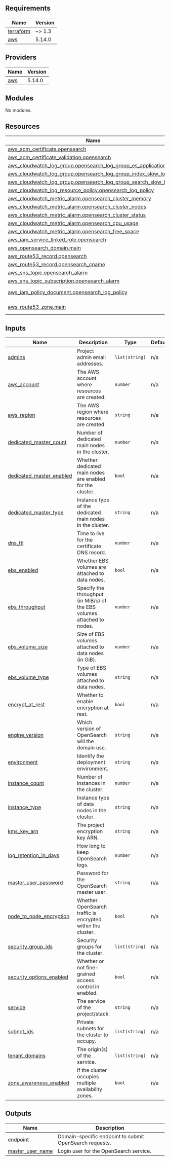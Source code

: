 <!-- BEGIN_TF_DOCS -->
## Requirements

| Name | Version |
|------|---------|
| <a name="requirement_terraform"></a> [terraform](#requirement\_terraform) | ~> 1.3 |
| <a name="requirement_aws"></a> [aws](#requirement\_aws) | 5.14.0 |

## Providers

| Name | Version |
|------|---------|
| <a name="provider_aws"></a> [aws](#provider\_aws) | 5.14.0 |

## Modules

No modules.

## Resources

| Name | Type |
|------|------|
| [aws_acm_certificate.opensearch](https://registry.terraform.io/providers/hashicorp/aws/5.14.0/docs/resources/acm_certificate) | resource |
| [aws_acm_certificate_validation.opensearch](https://registry.terraform.io/providers/hashicorp/aws/5.14.0/docs/resources/acm_certificate_validation) | resource |
| [aws_cloudwatch_log_group.opensearch_log_group_es_application_logs](https://registry.terraform.io/providers/hashicorp/aws/5.14.0/docs/resources/cloudwatch_log_group) | resource |
| [aws_cloudwatch_log_group.opensearch_log_group_index_slow_logs](https://registry.terraform.io/providers/hashicorp/aws/5.14.0/docs/resources/cloudwatch_log_group) | resource |
| [aws_cloudwatch_log_group.opensearch_log_group_search_slow_logs](https://registry.terraform.io/providers/hashicorp/aws/5.14.0/docs/resources/cloudwatch_log_group) | resource |
| [aws_cloudwatch_log_resource_policy.opensearch_log_policy](https://registry.terraform.io/providers/hashicorp/aws/5.14.0/docs/resources/cloudwatch_log_resource_policy) | resource |
| [aws_cloudwatch_metric_alarm.opensearch_cluster_memory](https://registry.terraform.io/providers/hashicorp/aws/5.14.0/docs/resources/cloudwatch_metric_alarm) | resource |
| [aws_cloudwatch_metric_alarm.opensearch_cluster_nodes](https://registry.terraform.io/providers/hashicorp/aws/5.14.0/docs/resources/cloudwatch_metric_alarm) | resource |
| [aws_cloudwatch_metric_alarm.opensearch_cluster_status](https://registry.terraform.io/providers/hashicorp/aws/5.14.0/docs/resources/cloudwatch_metric_alarm) | resource |
| [aws_cloudwatch_metric_alarm.opensearch_cpu_usage](https://registry.terraform.io/providers/hashicorp/aws/5.14.0/docs/resources/cloudwatch_metric_alarm) | resource |
| [aws_cloudwatch_metric_alarm.opensearch_free_space](https://registry.terraform.io/providers/hashicorp/aws/5.14.0/docs/resources/cloudwatch_metric_alarm) | resource |
| [aws_iam_service_linked_role.opensearch](https://registry.terraform.io/providers/hashicorp/aws/5.14.0/docs/resources/iam_service_linked_role) | resource |
| [aws_opensearch_domain.main](https://registry.terraform.io/providers/hashicorp/aws/5.14.0/docs/resources/opensearch_domain) | resource |
| [aws_route53_record.opensearch](https://registry.terraform.io/providers/hashicorp/aws/5.14.0/docs/resources/route53_record) | resource |
| [aws_route53_record.opensearch_cname](https://registry.terraform.io/providers/hashicorp/aws/5.14.0/docs/resources/route53_record) | resource |
| [aws_sns_topic.opensearch_alarm](https://registry.terraform.io/providers/hashicorp/aws/5.14.0/docs/resources/sns_topic) | resource |
| [aws_sns_topic_subscription.opensearch_alarm](https://registry.terraform.io/providers/hashicorp/aws/5.14.0/docs/resources/sns_topic_subscription) | resource |
| [aws_iam_policy_document.opensearch_log_policy](https://registry.terraform.io/providers/hashicorp/aws/5.14.0/docs/data-sources/iam_policy_document) | data source |
| [aws_route53_zone.main](https://registry.terraform.io/providers/hashicorp/aws/5.14.0/docs/data-sources/route53_zone) | data source |

## Inputs

| Name | Description | Type | Default | Required |
|------|-------------|------|---------|:--------:|
| <a name="input_admins"></a> [admins](#input\_admins) | Project admin email addresses. | `list(string)` | n/a | yes |
| <a name="input_aws_account"></a> [aws\_account](#input\_aws\_account) | The AWS account where resources are created. | `number` | n/a | yes |
| <a name="input_aws_region"></a> [aws\_region](#input\_aws\_region) | The AWS region where resources are created. | `string` | n/a | yes |
| <a name="input_dedicated_master_count"></a> [dedicated\_master\_count](#input\_dedicated\_master\_count) | Number of dedicated main nodes in the cluster. | `number` | n/a | yes |
| <a name="input_dedicated_master_enabled"></a> [dedicated\_master\_enabled](#input\_dedicated\_master\_enabled) | Whether dedicated main nodes are enabled for the cluster. | `bool` | n/a | yes |
| <a name="input_dedicated_master_type"></a> [dedicated\_master\_type](#input\_dedicated\_master\_type) | Instance type of the dedicated main nodes in the cluster. | `string` | n/a | yes |
| <a name="input_dns_ttl"></a> [dns\_ttl](#input\_dns\_ttl) | Time to live for the certificate DNS record. | `number` | n/a | yes |
| <a name="input_ebs_enabled"></a> [ebs\_enabled](#input\_ebs\_enabled) | Whether EBS volumes are attached to data nodes. | `bool` | n/a | yes |
| <a name="input_ebs_throughput"></a> [ebs\_throughput](#input\_ebs\_throughput) | Specify the throughput (in MiB/s) of the EBS volumes attached to nodes. | `number` | n/a | yes |
| <a name="input_ebs_volume_size"></a> [ebs\_volume\_size](#input\_ebs\_volume\_size) | Size of EBS volumes attached to data nodes (in GiB). | `number` | n/a | yes |
| <a name="input_ebs_volume_type"></a> [ebs\_volume\_type](#input\_ebs\_volume\_type) | Type of EBS volumes attached to data nodes. | `string` | n/a | yes |
| <a name="input_encrypt_at_rest"></a> [encrypt\_at\_rest](#input\_encrypt\_at\_rest) | Whether to enable encryption at rest. | `bool` | n/a | yes |
| <a name="input_engine_version"></a> [engine\_version](#input\_engine\_version) | Which version of OpenSearch will the domain use. | `string` | n/a | yes |
| <a name="input_environment"></a> [environment](#input\_environment) | Identify the deployment environment. | `string` | n/a | yes |
| <a name="input_instance_count"></a> [instance\_count](#input\_instance\_count) | Number of instances in the cluster. | `number` | n/a | yes |
| <a name="input_instance_type"></a> [instance\_type](#input\_instance\_type) | Instance type of data nodes in the cluster. | `string` | n/a | yes |
| <a name="input_kms_key_arn"></a> [kms\_key\_arn](#input\_kms\_key\_arn) | The project encryption key ARN. | `string` | n/a | yes |
| <a name="input_log_retention_in_days"></a> [log\_retention\_in\_days](#input\_log\_retention\_in\_days) | How long to keep OpenSearch logs. | `number` | n/a | yes |
| <a name="input_master_user_password"></a> [master\_user\_password](#input\_master\_user\_password) | Password for the OpenSearch master user. | `string` | n/a | yes |
| <a name="input_node_to_node_encryption"></a> [node\_to\_node\_encryption](#input\_node\_to\_node\_encryption) | Whether OpenSearch traffic is encrypted within the cluster. | `bool` | n/a | yes |
| <a name="input_security_group_ids"></a> [security\_group\_ids](#input\_security\_group\_ids) | Security groups for the cluster. | `list(string)` | n/a | yes |
| <a name="input_security_options_enabled"></a> [security\_options\_enabled](#input\_security\_options\_enabled) | Whether or not fine-grained access control in enabled. | `bool` | n/a | yes |
| <a name="input_service"></a> [service](#input\_service) | The service of the project/stack. | `string` | n/a | yes |
| <a name="input_subnet_ids"></a> [subnet\_ids](#input\_subnet\_ids) | Private subnets for the cluster to occupy. | `list(string)` | n/a | yes |
| <a name="input_tenant_domains"></a> [tenant\_domains](#input\_tenant\_domains) | The origin(s) of the service. | `list(string)` | n/a | yes |
| <a name="input_zone_awareness_enabled"></a> [zone\_awareness\_enabled](#input\_zone\_awareness\_enabled) | If the cluster occupies multiple availability zones. | `bool` | n/a | yes |

## Outputs

| Name | Description |
|------|-------------|
| <a name="output_endpoint"></a> [endpoint](#output\_endpoint) | Domain-specific endpoint to submit OpenSearch requests. |
| <a name="output_master_user_name"></a> [master\_user\_name](#output\_master\_user\_name) | Login user for the OpenSearch service. |
<!-- END_TF_DOCS -->